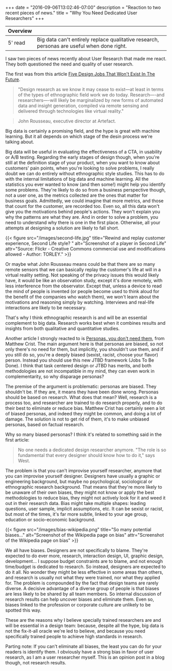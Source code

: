 +++
date = "2016-09-06T13:02:46-07:00"
description = "Reaction to two recent pieces of news."
title = "Why You Need Dedicated User Researchers"
+++

 <div class="overview">

 Overview | <i class="fa fa-bookmark"></i>
 ---------|---
 5' read  | Big data can't entirely replace qualitative research, personas are useful when done right.
 </div>

I saw two pieces of news recently about User Research that made me react. They both questioned the need and quality of user research. 

The first was from this article [Five Design Jobs That Won't Exist In The Future](https://www.fastcodesign.com/3063318/5-design-jobs-that-wont-exist-in-the-future). 

> "Design research as we know it may cease to exist—at least in terms of the types of ethnographic field work we do today. Research—-and researchers—-will likely be marginalized by new forms of automated data and insight generation, compiled via remote sensing and delivered through technologies like virtual reality." 

>John Rousseau, executive director at Artefact.

Big data is certainly a promising field, and the hype is great with machine learning. But it all depends on which stage of the desin process we're talking about.

Big data will be useful in evaluating the effectiveness of a CTA, in usability or A/B testing. Regarding the early stages of design though, when you're still at the definition stage of your product, when you want to know about customers' pain points, when you're looking to solve problems, I really doubt we can do entirely without ethnographic style studies. This has to do with the internal limitations of big data and machine learning. All the statistics you ever wanted to know (and then some!) might help you identify some problems. They're likely to do so from a business perspective though, not a user one, as the metrics collected are the ones that matter for business goals. Admittedly, we could imagine that more metrics, and those that count for the customer, are recorded too. Even so, all this data won't give you the motivations behind people's actions. They won't explain you why the patterns are what they are. And in order to solve a problem, you need to understand why there is one in the first place. Otherwise, all your attempts at designing a solution are likely to fall short. 

{{< figure src="/images/second-life.jpg" title="Rewind and replay customer experience, Second Life style? " alt="Screenshot of a player in Second Life" attr="Source: Flickr - Creative Commons commercial use and modifications allowed - Author: TORLEY." >}}

Or maybe what John Rousseau means could be that there are so many remote sensors that we can basically replay the customer's life at will in a virtual reality setting. Not speaking of the privacy issues this would likely have, it would be like an observation study, except it's done remotely, with less interference from the observator. Except that, unless a device to read the mind of people is invented (or people become used to think aloud for the benefit of the companies who watch them), we won't learn about the motivations and reasoning simply by watching. Interviews and real-life interactions are likely to be necessary. 

That's why I think ethnographic research is and will be an essential complement to big data. Research works best when it combines results and insights from both qualitative and quantitative studies.

Another article I strongly reacted to is [Personas, you don't need them](https://hondo.wtf/posts/on-personas/), from Matthew Crist. The main argument here is that personas are biased, so not only there's no need for them, but implicitly, you shouldn't use them, and if you still do so, you're a deeply biased (sexist, racist, choose your flavor) person. Instead you should use this new JTBD framework (Jobs To Be Done). I think that task centered design or JTBD has merits, and both methodologies are not incompatible in my mind, they can even work in complementarity, so why disparage personas?

The premise of the argument is problematic: personas are biased. They shouldn't be. If they are, it means they have been done wrong. Personas should be based on research. What does that mean? Well, research is a process too, and researcher are trained to do research properly, and to do their best to eliminate or reduce bias. Matthew Crist has certainly seen a lot of biased personas, and indeed they might be common, and doing a lot of damage. The solution is not to get rid of them, it's to make unbiased personas, based on factual research. 

Why so many biased personas? I think it's related to something said in the first article: 

>No one needs a dedicated design researcher anymore. "The role is so fundamental that every designer should know how to do it," says West.

The problem is that you can't improvise yourself researcher, anymore that you can improvise yourself designer. Designers have usually a graphic or engineering background, but maybe no psychological, sociological or ethnographic research background. That means that they're more likely to be unaware of their own biases, they might not know or apply the best methodologies to reduce bias, they might not actively look for it and weed it out in their research data. Bias might take multiple shapes: leading questions, user sample, implicit assumptions, etc. It can be sexist or racist, but most of the times, it's far more subtle, linked to your age group, education or socio-economic background. 

{{< figure src="/images/bias-wikipedia.png" title="So many potential biases..." alt="Screenshot of the Wikipedia page on bias" attr="Screenshot of the Wikipedia page on bias" >}}

We all have biases. Designers are not specifically to blame. They're expected to do ever more, research, interaction design, UI, graphic design, development... I suppose budget constraints are to blame, and not enough time/budget is dedicated to research. So instead, designers are expected to do it all. No wonder they might be less effective in some areas than others, and research is usually not what they were trained, nor what they applied for. The problem is compounded by the fact that design teams are rarely diverse. A decisive advantage of a diverse group of people is that biases are less likely to be shared by all team members. So internal discussion of research results can help uncover biases and eliminate them. Even so, biases linked to the profession or corporate culture are unlikely to be spotted this way. 

These are the reasons why I believe specially trained researchers are and will be essential in a design team: because, despite all the hype, big data is not the fix-it-all oracle we're led to believe, and because you need specifically trained people to achieve high standards in research.

Parting note: If you can't eliminate all biases, the least you can do for your readers is identify them. I obviously have a strong bias in favor of user research, as I am a user researcher myself. This is an opinion post in a blog though, not research results.  



